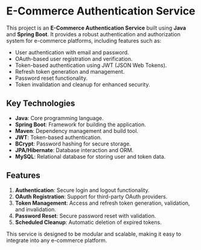 # E-Commerce Authentication Service

This project is an **E-Commerce Authentication Service** built using **Java** and **Spring Boot**. It provides a robust authentication and authorization system for e-commerce platforms, including features such as:

- User authentication with email and password.
- OAuth-based user registration and verification.
- Token-based authentication using JWT (JSON Web Tokens).
- Refresh token generation and management.
- Password reset functionality.
- Token invalidation and cleanup for enhanced security.

## Key Technologies

- **Java**: Core programming language.
- **Spring Boot**: Framework for building the application.
- **Maven**: Dependency management and build tool.
- **JWT**: Token-based authentication.
- **BCrypt**: Password hashing for secure storage.
- **JPA/Hibernate**: Database interaction and ORM.
- **MySQL**: Relational database for storing user and token data.

## Features

1. **Authentication**: Secure login and logout functionality.
2. **OAuth Registration**: Support for third-party OAuth providers.
3. **Token Management**: Access and refresh token generation, validation, and invalidation.
4. **Password Reset**: Secure password reset with validation.
5. **Scheduled Cleanup**: Automatic deletion of expired tokens.

This service is designed to be modular and scalable, making it easy to integrate into any e-commerce platform.